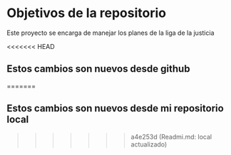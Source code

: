 # Objetivos de la repositorio

Este proyecto se encarga de manejar los planes de la liga de la justicia


<<<<<<< HEAD
## Estos cambios son nuevos desde github
=======
## Estos cambios son nuevos desde mi repositorio local
>>>>>>> a4e253d (Readmi.md: local actualizado)
